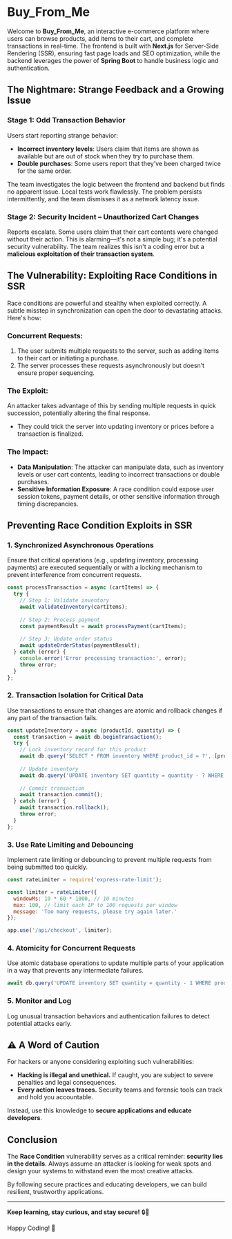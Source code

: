 # Buy_From_Me

Welcome to **Buy_From_Me**, an interactive e-commerce platform where users can browse products, add items to their cart, and complete transactions in real-time. The frontend is built with **Next.js** for Server-Side Rendering (SSR), ensuring fast page loads and SEO optimization, while the backend leverages the power of **Spring Boot** to handle business logic and authentication.

## The Nightmare: Strange Feedback and a Growing Issue

### Stage 1: Odd Transaction Behavior
Users start reporting strange behavior:
- **Incorrect inventory levels**: Users claim that items are shown as available but are out of stock when they try to purchase them.
- **Double purchases**: Some users report that they’ve been charged twice for the same order.

The team investigates the logic between the frontend and backend but finds no apparent issue. Local tests work flawlessly. The problem persists intermittently, and the team dismisses it as a network latency issue.

### Stage 2: Security Incident – Unauthorized Cart Changes
Reports escalate. Some users claim that their cart contents were changed without their action. This is alarming—it's not a simple bug; it's a potential security vulnerability. The team realizes this isn't a coding error but a **malicious exploitation of their transaction system**.

## The Vulnerability: Exploiting Race Conditions in SSR
Race conditions are powerful and stealthy when exploited correctly. A subtle misstep in synchronization can open the door to devastating attacks. Here's how:

### **Concurrent Requests**:
1. The user submits multiple requests to the server, such as adding items to their cart or initiating a purchase.
2. The server processes these requests asynchronously but doesn’t ensure proper sequencing.

### **The Exploit**:
An attacker takes advantage of this by sending multiple requests in quick succession, potentially altering the final response.
- They could trick the server into updating inventory or prices before a transaction is finalized.

### **The Impact**:
- **Data Manipulation**: The attacker can manipulate data, such as inventory levels or user cart contents, leading to incorrect transactions or double purchases.
- **Sensitive Information Exposure**: A race condition could expose user session tokens, payment details, or other sensitive information through timing discrepancies.

## Preventing Race Condition Exploits in SSR

### **1. Synchronized Asynchronous Operations**
Ensure that critical operations (e.g., updating inventory, processing payments) are executed sequentially or with a locking mechanism to prevent interference from concurrent requests.

```javascript
const processTransaction = async (cartItems) => {
  try {
    // Step 1: Validate inventory
    await validateInventory(cartItems);
    
    // Step 2: Process payment
    const paymentResult = await processPayment(cartItems);
    
    // Step 3: Update order status
    await updateOrderStatus(paymentResult);
  } catch (error) {
    console.error('Error processing transaction:', error);
    throw error;
  }
};
```

### **2. Transaction Isolation for Critical Data**
Use transactions to ensure that changes are atomic and rollback changes if any part of the transaction fails.

```javascript
const updateInventory = async (productId, quantity) => {
  const transaction = await db.beginTransaction();
  try {
    // Lock inventory record for this product
    await db.query('SELECT * FROM inventory WHERE product_id = ?', [productId]);
    
    // Update inventory
    await db.query('UPDATE inventory SET quantity = quantity - ? WHERE product_id = ?', [quantity, productId]);
    
    // Commit transaction
    await transaction.commit();
  } catch (error) {
    await transaction.rollback();
    throw error;
  }
};
```

### **3. Use Rate Limiting and Debouncing**
Implement rate limiting or debouncing to prevent multiple requests from being submitted too quickly.

```javascript
const rateLimiter = require('express-rate-limit');

const limiter = rateLimiter({
  windowMs: 10 * 60 * 1000, // 10 minutes
  max: 100, // limit each IP to 100 requests per window
  message: 'Too many requests, please try again later.'
});

app.use('/api/checkout', limiter);
```

### **4. Atomicity for Concurrent Requests**
Use atomic database operations to update multiple parts of your application in a way that prevents any intermediate failures.

```javascript
await db.query('UPDATE inventory SET quantity = quantity - 1 WHERE product_id = ? AND quantity > 0', [productId]);
```

### **5. Monitor and Log**
Log unusual transaction behaviors and authentication failures to detect potential attacks early.

## ⚠️ A Word of Caution
For hackers or anyone considering exploiting such vulnerabilities:
- **Hacking is illegal and unethical.** If caught, you are subject to severe penalties and legal consequences.
- **Every action leaves traces.** Security teams and forensic tools can track and hold you accountable.

Instead, use this knowledge to **secure applications and educate developers**.

## Conclusion
The **Race Condition** vulnerability serves as a critical reminder: **security lies in the details**. Always assume an attacker is looking for weak spots and design your systems to withstand even the most creative attacks.

By following secure practices and educating developers, we can build resilient, trustworthy applications.

---
**Keep learning, stay curious, and stay secure!** 🔒🚀

Happy Coding! 🎉